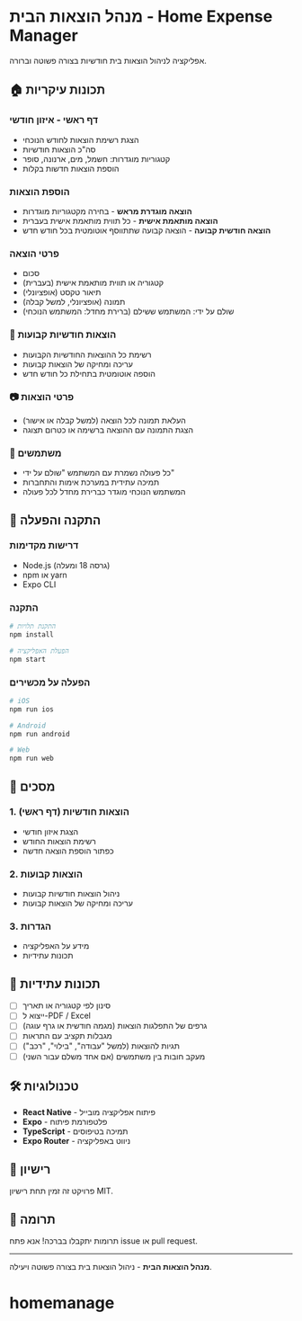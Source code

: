 # מנהל הוצאות הבית - Home Expense Manager

אפליקציה לניהול הוצאות בית חודשיות בצורה פשוטה וברורה.

## 🏠 תכונות עיקריות

### דף ראשי - איזון חודשי
- הצגת רשימת הוצאות לחודש הנוכחי
- סה"כ הוצאות חודשיות
- קטגוריות מוגדרות: חשמל, מים, ארנונה, סופר
- הוספת הוצאות חדשות בקלות

### הוספת הוצאות
- **הוצאה מוגדרת מראש** - בחירה מקטגוריות מוגדרות
- **הוצאה מותאמת אישית** - כל תווית מותאמת אישית בעברית
- **הוצאה חודשית קבועה** - הוצאה קבועה שתתווסף אוטומטית בכל חודש חדש

### פרטי הוצאה
- סכום
- קטגוריה או תווית מותאמת אישית (בעברית)
- תיאור טקסט (אופציונלי)
- תמונה (אופציונלי, למשל קבלה)
- שולם על ידי: המשתמש ששילם (ברירת מחדל: המשתמש הנוכחי)

### 🔁 הוצאות חודשיות קבועות
- רשימת כל ההוצאות החודשיות הקבועות
- עריכה ומחיקה של הוצאות קבועות
- הוספה אוטומטית בתחילת כל חודש חדש

### 📷 פרטי הוצאות
- העלאת תמונה לכל הוצאה (למשל קבלה או אישור)
- הצגת התמונה עם ההוצאה ברשימה או כטרום תצוגה

### 👤 משתמשים
- כל פעולה נשמרת עם המשתמש "שולם על ידי"
- תמיכה עתידית במערכת אימות והתחברות
- המשתמש הנוכחי מוגדר כברירת מחדל לכל פעולה

## 🚀 התקנה והפעלה

### דרישות מקדימות
- Node.js (גרסה 18 ומעלה)
- npm או yarn
- Expo CLI

### התקנה
```bash
# התקנת תלויות
npm install

# הפעלת האפליקציה
npm start
```

### הפעלה על מכשירים
```bash
# iOS
npm run ios

# Android
npm run android

# Web
npm run web
```

## 📱 מסכים

### 1. הוצאות חודשיות (דף ראשי)
- הצגת איזון חודשי
- רשימת הוצאות החודש
- כפתור הוספת הוצאה חדשה

### 2. הוצאות קבועות
- ניהול הוצאות חודשיות קבועות
- עריכה ומחיקה של הוצאות קבועות

### 3. הגדרות
- מידע על האפליקציה
- תכונות עתידיות

## 🎯 תכונות עתידיות

- [ ] סינון לפי קטגוריה או תאריך
- [ ] ייצוא ל-PDF / Excel
- [ ] גרפים של התפלגות הוצאות (מגמה חודשית או גרף עוגה)
- [ ] מגבלות תקציב עם התראות
- [ ] תגיות להוצאות (למשל "עבודה", "בילוי", "רכב")
- [ ] מעקב חובות בין משתמשים (אם אחד משלם עבור השני)

## 🛠 טכנולוגיות

- **React Native** - פיתוח אפליקציה מובייל
- **Expo** - פלטפורמת פיתוח
- **TypeScript** - תמיכה בטיפוסים
- **Expo Router** - ניווט באפליקציה

## 📄 רישיון

פרויקט זה זמין תחת רישיון MIT.

## 🤝 תרומה

תרומות יתקבלו בברכה! אנא פתח issue או pull request.

---

**מנהל הוצאות הבית** - ניהול הוצאות בית בצורה פשוטה ויעילה.
# homemanage
